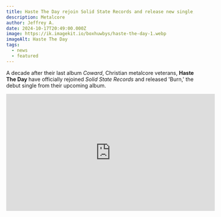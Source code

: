 ```yaml
---
title: Haste The Day rejoin Solid State Records and release new single, "Burn"
description: Metalcore
author: Jeffrey A.
date: 2024-10-17T20:49:00.000Z
image: https://ik.imagekit.io/boxhuwbys/haste-the-day-1.webp
imageAlt: Haste The Day
tags:
  - news
  - featured
---
```

A decade after their last album *Coward*, Christian metalcore veterans, **Haste The Day** have officially rejoined *Solid State Records* and released 'Burn,' the debut single from their upcoming album.

<iframe width="560" height="315" class="w-\[300px] h-\[315px] lg:w-\[500px] lg:h-\[315px]" src="https://www.youtube.com/embed/KHSJVd9X6Wg?si=RaBHOlR0v322zb1s" title="YouTube video player" frameborder="0" allow="accelerometer; autoplay; clipboard-write; encrypted-media; gyroscope; picture-in-picture; web-share" referrerpolicy="strict-origin-when-cross-origin" allowfullscreen></iframe>
